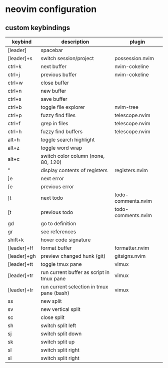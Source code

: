 # neovim configuration

## custom keybindings

| keybind     | description                               | plugin             |
| ----------- | ----------------------------------------- | ------------------ |
| [leader]    | spacebar                                  |                    |
| [leader]+s  | switch session/project                    | possession.nvim    |
| ctrl+k      | next buffer                               | nvim-cokeline      |
| ctrl+j      | previous buffer                           | nvim-cokeline      |
| ctrl+w      | close buffer                              |                    |
| ctrl+n      | new buffer                                |                    |
| ctrl+s      | save buffer                               |                    |
| ctrl+b      | toggle file explorer                      | nvim-tree          |
| ctrl+p      | fuzzy find files                          | telescope.nvim     |
| ctrl+f      | grep in files                             | telescope.nvim     |
| ctrl+h      | fuzzy find buffers                        | telescope.nvim     |
| alt+h       | toggle search highlight                   |                    |
| alt+z       | toggle word wrap                          |                    |
| alt+c       | switch color column (none, 80, 120)       |                    |
| "           | display contents of registers             | registers.nvim     |
| ]e          | next error                                |                    |
| [e          | previous error                            |                    |
| ]t          | next todo                                 | todo-comments.nvim |
| [t          | previous todo                             | todo-comments.nvim |
| gd          | go to definition                          |                    |
| gr          | see references                            |                    |
| shift+k     | hover code signature                      |                    |
| [leader]+ff | format buffer                             | formatter.nvim     |
| [leader]+gh | preview changed hunk (git)                | gitsigns.nvim      |
| [leader]+tt | toggle tmux pane                          | vimux              |
| [leader]+tr | run current buffer as script in tmux pane | vimux              |
| [leader]+tr | run current selection in tmux pane (bash) | vimux              |
| ss          | new split                                 |                    |
| sv          | new vertical split                        |                    |
| sc          | close split                               |                    |
| sh          | switch split left                         |                    |
| sj          | switch split down                         |                    |
| sk          | switch split up                           |                    |
| sl          | switch split right                        |                    |
| sl          | switch split right                        |                    |
